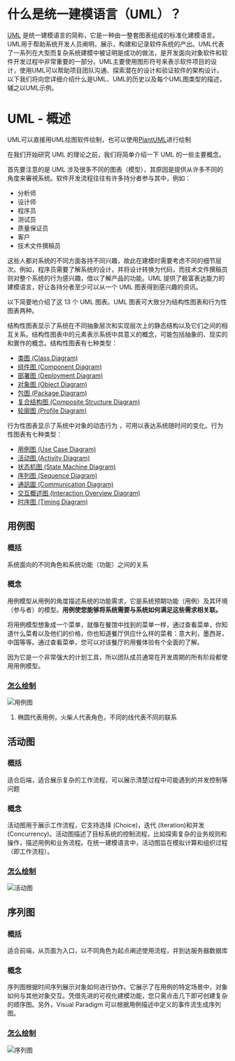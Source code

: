 

# 什么是统一建模语言（UML）？

[UML](https://zh.wikipedia.org/wiki/统一建模语言) 是统一建模语言的简称，它是一种由一整套图表组成的标准化建模语言。UML用于帮助系统开发人员阐明，展示，构建和记录软件系统的产出。UML代表了一系列在大型而复杂系统建模中被证明是成功的做法，是开发面向对象软件和软件开发过程中非常重要的一部分。UML主要使用图形符号来表示软件项目的设计，使用UML可以帮助项目团队沟通、探索潜在的设计和验证软件的架构设计。以下我们将向您详细介绍什么是UML、UML的历史以及每个UML图类型的描述，辅之以UML示例。

# UML - 概述

UML可以直接用UML绘图软件绘制，也可以使用[PlantUML](https://plantuml.com/zh/sitemap)进行绘制

在我们开始研究 UML 的理论之前，我们将简单介绍一下 UML 的一些主要概念。

首先要注意的是 UML 涉及很多不同的图表（模型），其原因是提供从许多不同的角度来審視系统。软件开发流程往往有许多持分者参与其中，例如：

- 分析师
- 设计师
- 程序员
- 测试员
- 质量保证员
- 客户
- 技术文件撰稿员



这些人都对系统的不同方面各持不同兴趣，故此在建模时需要考虑不同的细节层次。例如，程序员需要了解系统的设计，并将设计转换为代码，而技术文件撰稿员则对整个系统的行为感兴趣，借以了解产品的功能。UML 提供了极富表达能力的建模语言，好让各持分者至少可以从一个 UML 图表得到感兴趣的资讯。

以下简要地介绍了这 13 个 UML 图表。UML 图表可大致分为结构性图表和行为性图表两种。

结构性图表显示了系统在不同抽象层次和实现层次上的静态结构以及它们之间的相互关系。结构性图表中的元素表示系统中具意义的概念，可能包括抽象的、现实的和實作的概念。结构性图表有七种类型：

- [类图 (Class Diagram)](https://www.visual-paradigm.com/cn/guide/uml-unified-modeling-language/what-is-uml/#class-diagram)
- [组件图 (Component Diagram)](https://www.visual-paradigm.com/cn/guide/uml-unified-modeling-language/what-is-uml/#component-diagram)
- [部署图 (Deployment Diagram)](https://www.visual-paradigm.com/cn/guide/uml-unified-modeling-language/what-is-uml/#deployment-diagram)
- [对象图 (Object Diagram)](https://www.visual-paradigm.com/cn/guide/uml-unified-modeling-language/what-is-uml/#object-diagram)
- [包图 (Package Diagram)](https://www.visual-paradigm.com/cn/guide/uml-unified-modeling-language/what-is-uml/#package-diagram)
- [复合结构图 (Composite Structure Diagram)](https://www.visual-paradigm.com/cn/guide/uml-unified-modeling-language/what-is-uml/#composite-structure-diagram)
- [轮廓图 (Profile Diagram)](https://www.visual-paradigm.com/cn/guide/uml-unified-modeling-language/what-is-uml/#profile-diagram)



行为性图表显示了系统中对象的动态行为 ，可用以表达系统随时间的变化。行为性图表有七种类型：

- [用例图 (Use Case Diagram)](https://www.visual-paradigm.com/cn/guide/uml-unified-modeling-language/what-is-uml/#use-case-diagram)
- [活动图 (Activity Diagram)](https://www.visual-paradigm.com/cn/guide/uml-unified-modeling-language/what-is-uml/#activity-diagram)
- [状态机图 (State Machine Diagram)](https://www.visual-paradigm.com/cn/guide/uml-unified-modeling-language/what-is-uml/#state-machine-diagram)
- [序列图 (Sequence Diagram)](https://www.visual-paradigm.com/cn/guide/uml-unified-modeling-language/what-is-uml/#sequence-diagram)
- [通訊圖 (Communication Diagram)](https://www.visual-paradigm.com/cn/guide/uml-unified-modeling-language/what-is-uml/#communication-diagram)
- [交互概述图 (Interaction Overview Diagram)](https://www.visual-paradigm.com/cn/guide/uml-unified-modeling-language/what-is-uml/#interaction-overview-diagram)
- [时序图 (Timing Diagram)](https://www.visual-paradigm.com/cn/guide/uml-unified-modeling-language/what-is-uml/#timing-diagram)

## 用例图

### 概括

系统面向的不同角色和系统功能（功能）之间的关系

### 概念

用例模型从用例的角度描述系统的功能需求，它是系统预期功能（用例）及其环境（参与者）的模型。**用例使您能够将系统需要与系统如何满足这些需求相关联。**

将用例模型想象成一个菜单，就像在餐馆中找到的菜单一样，通过查看菜单，你知道什么菜肴以及他们的价格，你也知道餐厅供应什么样的菜肴：意大利，墨西哥，中国等等。通过查看菜单，您可以对该餐厅的用餐体验有个全面的了解。

因为它是一个非常强大的计划工具，所以团队成员通常在开发周期的所有阶段都使用用例模型。

### [怎么绘制](https://plantuml.com/zh/use-case-diagram)

![用例图](https://cdn-images.visual-paradigm.com/guide/what-is-uml/11-use-case-diagram.png)



1. 椭圆代表用例，火柴人代表角色，不同的线代表不同的联系

## 活动图

### 概括

适合后端，适合展示复杂的工作流程，可以展示清楚过程中可能遇到的并发控制等问题

### 概念

活动图用于展示工作流程，它支持选择 (Choice)，迭代 (Iteration)和并发 (Concurrency)。活动图描述了目标系统的控制流程，比如探索复杂的业务规则和操作，描述用例和业务流程。在统一建模语言中，活动图旨在模拟计算和组织过程（即工作流程）。

### [怎么绘制](https://plantuml.com/zh/activity-diagram-beta)

![活动图](https://cdn-images.visual-paradigm.com/guide/what-is-uml/12-activity-diagram.png)



## 序列图

### 概括

适合前端，从页面为入口，以不同角色为起点阐述使用流程，并到达服务器数据库

### 概念

序列图根据时间序列展示对象如何进行协作。它展示了在用例的特定场景中，对象如何与其他对象交互。凭借先进的可视化建模功能，您只需点击几下即可创建复杂的顺序图。另外，Visual Paradigm 可以根据用例描述中定义的事件流生成序列图。

### [怎么绘制](https://plantuml.com/zh/sequence-diagram)

![序列图](https://cdn-images.visual-paradigm.com/guide/what-is-uml/14-sequence-diagram.png)